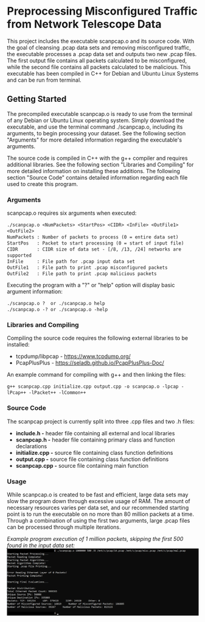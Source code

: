 # Preprocessing Misconfigured Traffic from Network Telescope Data

This project includes the executable scanpcap.o and its source code. With the goal of
cleansing .pcap data sets and removing misconfigured traffic, the executable processes a .pcap
data set and outputs two new .pcap files. The first output file contains all packets calculated to be misconfigured, while the second file contains all packets calculated to be malicious. This executable has been compiled in C++ for Debian and Ubuntu Linux Systems and can be run from terminal.

## Getting Started

The precompiled executable scanpcap.o is ready to use from the terminal of any Debian or Ubuntu Linux operating system. Simply download the executable, and use the terminal command ./scanpcap.o, including its arguments, to begin processing your dataset. See the following section "Arguments" for more detailed information regarding the executable's arguments.

The source code is compiled in C++ with the g++ compiler and requires additional libraries. See the following section "Libraries and Compiling" for more detailed information on installing these additions. The following section "Source Code" contains detailed information regarding each file used to create this program.

### Arguments

scanpcap.o requires six arguments when executed:
```
./scanpcap.o <NumPackets> <StartPos> <CIDR> <InFile> <OutFile1> <OutFile2>
NumPackets : Number of packets to process (0 = entire data set)
StartPos   : Packet to start processing (0 = start of input file)
CIDR       : CIDR size of data set - [/8, /13, /24] networks are supported
InFile     : File path for .pcap input data set
OutFile1   : File path to print .pcap misconfigured packets
OutFile2   : File path to print .pcap malicious packets
```

Executing the program with a "?" or "help" option will display basic argument information:
```
./scanpcap.o ?  or ./scanpcap.o help
./scanpcap.o -? or ./scanpcap.o -help
```

### Libraries and Compiling

Compiling the source code requires the following external libraries to be installed:
* tcpdump/libpcap - https://www.tcpdump.org/
* PcapPlusPlus - https://seladb.github.io/PcapPlusPlus-Doc/

An example command for compiling with g++ and then linking the files:
```
g++ scanpcap.cpp initialize.cpp output.cpp -o scanpcap.o -lpcap -lPcap++ -lPacket++ -lCommon++
```

### Source Code

The scanpcap project is currently split into three .cpp files and two .h files:
* **include.h -** header file containing all external and local libraries
* **scanpcap.h -** header file containing primary class and function declarations
* **initialize.cpp -** source file containing class function definitions
* **output.cpp -** source file containing class function definitions
* **scanpcap.cpp -** source file containing main function

### Usage
While scanpcap.o is created to be fast and efficient, large data sets may slow the program down through excessive usage of RAM. The amount of necessary resources varies per data set, and our recommended starting point is to run the executable on no more than 80 million packets at a time.
Through a combination of using the first two arguments, large .pcap files can be processed through multiple iterations.

*Example program execution of 1 million packets, skipping the first 500 found in the input data set:*
![scanpcap.o executable](Darknet%20Sanitization/images/scanpcap_example.png)
